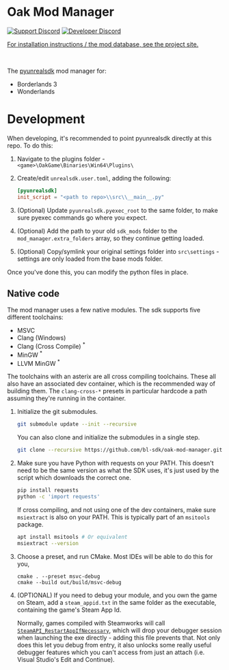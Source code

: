 # Oak Mod Manager
[![Support Discord](https://img.shields.io/static/v1?label=&message=Support%20Discord&logo=discord&color=424)](https://discord.gg/bXeqV8Ef9R)
[![Developer Discord](https://img.shields.io/static/v1?label=&message=Developer%20Discord&logo=discord&color=222)](https://discord.gg/VJXtHvh)

[For installation instructions / the mod database, see the project site.](https://bl-sdk.github.io/oak-mod-db/)

<br>

The [pyunrealsdk](https://github.com/bl-sdk/pyunrealsdk) mod manager for:
- Borderlands 3
- Wonderlands

# Development
When developing, it's recommended to point pyunrealsdk directly at this repo. To do this:

1. Navigate to the plugins folder - `<game>\OakGame\Binaries\Win64\Plugins\`

2. Create/edit `unrealsdk.user.toml`, adding the following:
   ```toml
   [pyunrealsdk]
   init_script = "<path to repo>\\src\\__main__.py"
   ```

3. (Optional) Update `pyunrealsdk.pyexec_root` to the same folder, to make sure pyexec commands go
   where you expect.

4. (Optional) Add the path to your old `sdk_mods` folder to the `mod_manager.extra_folders` array,
   so they continue getting loaded.

5. (Optional) Copy/symlink your original settings folder into `src\settings` - settings are only
   loaded from the base mods folder.

Once you've done this, you can modify the python files in place.

## Native code
The mod manager uses a few native modules. The sdk supports five different toolchains:

- MSVC
- Clang (Windows)
- Clang (Cross Compile) <sup>*</sup>
- MinGW <sup>*</sup>
- LLVM MinGW <sup>*</sup>

The toolchains with an asterix are all cross compiling toolchains. These all also have an associated
dev container, which is the recommended way of building them. The `clang-cross-*` presets in
particular hardcode a path assuming they're running in the container.

1. Initialize the git submodules.
   ```sh
   git submodule update --init --recursive
   ```
   You can also clone and initialize the submodules in a single step.
   ```sh
   git clone --recursive https://github.com/bl-sdk/oak-mod-manager.git
   ```

2. Make sure you have Python with requests on your PATH. This doesn't need to be the same version
   as what the SDK uses, it's just used by the script which downloads the correct one.
   ```sh
   pip install requests
   python -c 'import requests'
   ```

   If cross compiling, and not using one of the dev containers, make sure `msiextract` is also on
   your PATH. This is typically part of an `msitools` package.
   ```sh
   apt install msitools # Or equivalent
   msiextract --version 
   ```

3. Choose a preset, and run CMake. Most IDEs will be able to do this for you,
   ```
   cmake . --preset msvc-debug
   cmake --build out/build/msvc-debug
   ```

4. (OPTIONAL) If you need to debug your module, and you own the game on Steam, add a
   `steam_appid.txt` in the same folder as the executable, containing the game's Steam App Id.

   Normally, games compiled with Steamworks will call
   [`SteamAPI_RestartAppIfNecessary`](https://partner.steamgames.com/doc/sdk/api#SteamAPI_RestartAppIfNecessary),
   which will drop your debugger session when launching the exe directly - adding this file prevents
   that. Not only does this let you debug from entry, it also unlocks some really useful debugger
   features which you can't access from just an attach (i.e. Visual Studio's Edit and Continue).
